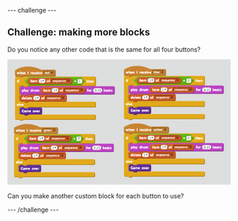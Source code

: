 \--- challenge \---

## Challenge: making more blocks

Do you notice any other code that is the same for all four buttons?

![screenshot](images/colour-more-blocks.png)

Can you make another custom block for each button to use?

\--- /challenge \---